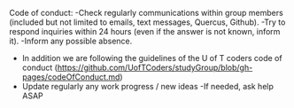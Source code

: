 Code of conduct:
-Check regularly communications within group members (included but not limited to emails, text messages, Quercus, Github).
-Try to respond inquiries within 24 hours (even if the answer is not known, inform it).
-Inform any possible absence.
- In addition we are following the guidelines of the U of T coders code of conduct 
(https://github.com/UofTCoders/studyGroup/blob/gh-pages/codeOfConduct.md)
- Update regularly any work progress / new ideas
-If needed, ask help ASAP
